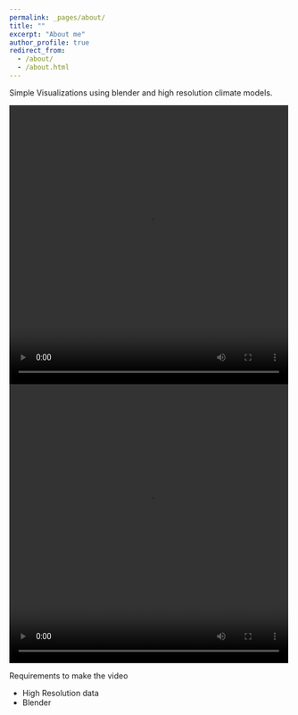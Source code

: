```yaml
---
permalink: _pages/about/
title: ""
excerpt: "About me"
author_profile: true
redirect_from:
  - /about/
  - /about.html
---
```


Simple Visualizations using blender and high resolution climate models.

<video width="500px" height="500px" autoplay>
  <source src="vid.mp4" type="video/mp4">
Your browser does not support the video tag.
</video>

<video width="500px" height="500px" controls="controls"/>
<source src="vid.mp4" type="video/mp4">
</video>

Requirements to make the video
- High Resolution data
- Blender
